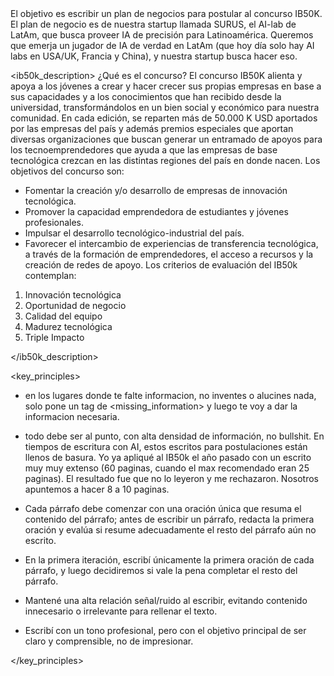 <objective>
El objetivo es escribir un plan de negocios para postular al concurso IB50K. El plan de negocio es de nuestra startup llamada SURUS, el AI-lab de LatAm, que busca proveer IA de precisión para Latinoamérica. Queremos que emerja un jugador de IA de verdad en LatAm (que hoy día solo hay AI labs en USA/UK, Francia y China), y nuestra startup busca hacer eso. 


</objective>


<ib50k_description>
¿Qué es el concurso?
El concurso IB50K alienta y apoya a los jóvenes a crear y hacer crecer sus propias empresas en base a sus capacidades y a los conocimientos que han recibido desde la universidad, transformándolos en un bien social y económico para nuestra comunidad.
En cada edición, se reparten más de 50.000 K USD aportados por las empresas del país y además premios especiales que aportan diversas organizaciones que  buscan generar un entramado de apoyos para los tecnoemprendedores que ayuda a que las empresas de base tecnológica crezcan  en las distintas regiones del país en donde nacen.
Los objetivos del concurso son:
- Fomentar la creación y/o desarrollo de empresas de innovación tecnológica.
- Promover la capacidad emprendedora de estudiantes y jóvenes profesionales.
- Impulsar el desarrollo tecnológico-industrial del país.
- Favorecer el intercambio de experiencias de transferencia tecnológica, a través de la formación de emprendedores, el acceso a recursos y la creación de redes de apoyo.
Los criterios de evaluación del IB50k contemplan:
1. Innovación tecnológica
2. Oportunidad de negocio
3. Calidad del equipo
4. Madurez tecnológica
5. Triple Impacto

</ib50k_description>






<key_principles> 

- en los lugares donde te falte informacion, no inventes o alucines nada, solo pone un tag de <missing_information> y luego te voy a dar la informacion necesaria. 

- todo debe ser al punto, con alta densidad de información, no bullshit. En tiempos de escritura con AI, estos escritos para postulaciones están llenos de basura. Yo ya apliqué al IB50k el año pasado con un escrito muy muy extenso (60 paginas, cuando el max recomendado eran 25 paginas). El resultado fue que no lo leyeron y me rechazaron. Nosotros apuntemos a hacer 8 a 10 paginas. 

- Cada párrafo debe comenzar con una oración única que resuma el contenido del párrafo; antes de escribir un párrafo, redacta la primera oración y evalúa si resume adecuadamente el resto del párrafo aún no escrito.

- En la primera iteración, escribí únicamente la primera oración de cada párrafo, y luego decidiremos si vale la pena completar el resto del párrafo.

- Mantené una alta relación señal/ruido al escribir, evitando contenido innecesario o irrelevante para rellenar el texto.

- Escribí con un tono profesional, pero con el objetivo principal de ser claro y comprensible, no de impresionar.


</key_principles>




